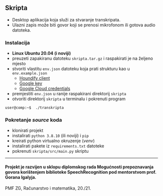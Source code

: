 ## Skripta
- Desktop aplikacija koja služi za stvaranje transkripata. 
- Ulazni zapis može biti govor koji se prenosi mikrofonom ili gotova audio datoteka. 

### Instalacija
- **Linux Ubuntu 20.04 (i noviji)**
- preuzeti zapakiranu datoteku ```skripta.tar.gz``` i raspakirati je na željeno mjesto
- stvoriti vlastitu ```env.json``` datoteku koja prati strukturu kao u ```env.example.json```
  - [Houndify client](https://github.com/Uberi/speech_recognition/blob/master/reference/library-reference.rst#recognizer_instancerecognize_houndifyaudio_data-audiodata-client_id-str-client_key-str-show_all-bool--false---unionstr-dictstr-any) 
  - [Google key](https://github.com/Uberi/speech_recognition/blob/master/reference/library-reference.rst#recognizer_instancerecognize_googleaudio_data-audiodata-key-unionstr-none--none-language-str--en-us--pfilter-union0-1-show_all-bool--false---unionstr-dictstr-any)
  - [Google Cloud credentials](https://github.com/Uberi/speech_recognition/blob/master/reference/library-reference.rst#recognizer_instancerecognize_google_cloudaudio_data-audiodata-credentials_json-unionstr-none--none-language-str--en-us-preferred_phrases-unioniterablestr-none--none-show_all-bool--false---unionstr-dictstr-any)
- premjestiti ```env.json``` u ranije raspakirani direktorij ```skripta```
- otvoriti direktorij ```skripta``` u terminalu i pokrenuti program 
```console
user@comp:~$  ./transkripta
```

### Pokretanje *source* koda
- klonirati projekt
- instalirati ```python 3.8.10``` (ili noviji) i ```pip```
- kreirati python virtualno okruzenje (*venv*)
- instalirati pakete iz ```requirements.txt``` datoteke
- pokrenuti ```skripta/src/main.py``` skriptu
***

#### Projekt je razvijen u sklopu diplomskog rada Mogućnosti prepoznavanja govora korištenjem biblioteke SpeechRecognition pod mentorstvom prof. Gorana Igalyja.
PMF ZG, Računarstvo i matematika, 20./21.
